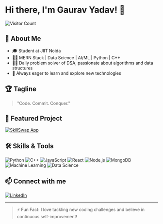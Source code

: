 # Hi there, I'm Gaurav Yadav! 👋

![Visitor Count](https://komarev.com/ghpvc/?username=GauravYadav1718&color=brightgreen)

## 🚀 About Me

- 🎓 Student at JIIT Noida
- 👨‍💻 MERN Stack | Data Science | AI/ML | Python | C++
- 🧑‍💻 Daily problem solver of DSA, passionate about algorithms and data structures
- 🌱 Always eager to learn and explore new technologies

## 🏆 Tagline

> "Code. Commit. Conquer."

## 🚀 Featured Project
[![SkillSwap App](https://img.shields.io/badge/GitHub-SkillSwap_App-blue?logo=github)](https://github.com/GauravYadav1718/SkillSwap)


## 🛠️ Skills & Tools

![Python](https://img.shields.io/badge/Python-3776AB?style=flat&logo=python&logoColor=white)
![C++](https://img.shields.io/badge/C++-00599C?style=flat&logo=cplusplus&logoColor=white)
![JavaScript](https://img.shields.io/badge/JavaScript-F7DF1E?style=flat&logo=javascript&logoColor=black)
![React](https://img.shields.io/badge/React-20232A?style=flat&logo=react&logoColor=61DAFB)
![Node.js](https://img.shields.io/badge/Node.js-339933?style=flat&logo=nodedotjs&logoColor=white)
![MongoDB](https://img.shields.io/badge/MongoDB-4EA94B?style=flat&logo=mongodb&logoColor=white)
![Machine Learning](https://img.shields.io/badge/Machine%20Learning-FF6F00?style=flat)
![Data Science](https://img.shields.io/badge/Data%20Science-003366?style=flat)

## 📫 Connect with me

[![LinkedIn](https://img.shields.io/badge/LinkedIn-blue?style=flat&logo=linkedin)](https://www.linkedin.com/in/gaurav-yadav-a5325b320/)

---

> ⚡ Fun Fact: I love tackling new coding challenges and believe in continuous self-improvement!
